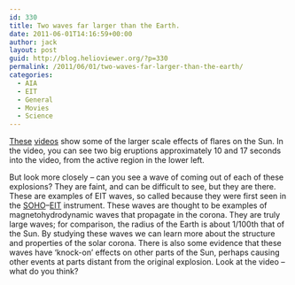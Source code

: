 ```yaml
---
id: 330
title: Two waves far larger than the Earth.
date: 2011-06-01T14:16:59+00:00
author: jack
layout: post
guid: http://blog.helioviewer.org/?p=330
permalink: /2011/06/01/two-waves-far-larger-than-the-earth/
categories:
  - AIA
  - EIT
  - General
  - Movies
  - Science
---
```

[These](http://www.youtube.com/watch?v=ygD6PMHJ3Lk&feature=youtube_gdata_player) [videos](http://www.youtube.com/watch?v=1mMvUwqgACY&feature=youtube_gdata_player) show some of the larger scale effects of flares on the Sun. In the video, you can see two big eruptions approximately 10 and 17 seconds into the video, from the active region in the lower left. 

But look more closely &#8211; can you see a wave of coming out of each of these explosions? They are faint, and can be difficult to see, but they are there. These are examples of EIT waves, so called because they were first seen in the [SOHO](http://sohowww.nascom.nasa.gov)&#8211;[EIT](http://umbra.nascom.nasa.gov/eit/) instrument. These waves are thought to be examples of magnetohydrodynamic waves that propagate in the corona. They are truly large waves; for comparison, the radius of the Earth is about 1/100th that of the Sun. By studying these waves we can learn more about the structure and properties of the solar corona. There is also some evidence that these waves have &#8216;knock-on&#8217; effects on other parts of the Sun, perhaps causing other events at parts distant from the original explosion. Look at the video &#8211; what do you think?

